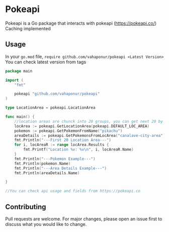# Pokeapi

Pokeapi is a Go package that interacts with pokeapi (https://pokeapi.co/)
Caching implemented



## Usage
In your ``go.mod`` file, ``require github.com/vahaponur/pokeapi <Latest Version>``
You can check latest version from tags
```go
package main

import (
	"fmt"

	pokeapi "github.com/vahaponur/pokeapi"
)

type LocationArea = pokeapi.LocationArea

func main() {
	//location areas are chunck into 20 groups, you can get next 20 by locArea.Next
	locArea := pokeapi.GetLocationArea(pokeapi.DEFAULT_LOC_AREA)
	pokemon := pokeapi.GetPokemonFromName("pikachu")
	areaDetails := pokeapi.GetPokemonsFromLocArea("canalave-city-area")
	fmt.Println("---First 20 Location Area---")
	for i, locAreaR := range locArea.Results {
		fmt.Printf("Location %v: %v\n", i, locAreaR.Name)
	}
	fmt.Println("---Pokemon Example---")
	fmt.Println(pokemon.Name)
	fmt.Println("---Area Details Example---")
	fmt.Println(areaDetails.Name)

}

//You can check api usage and fields from https://pokeapi.co
```

## Contributing

Pull requests are welcome. For major changes, please open an issue first
to discuss what you would like to change.

